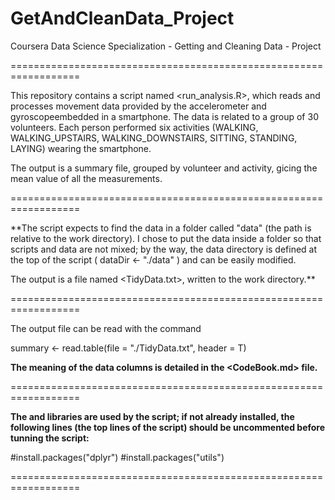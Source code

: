 # GetAndCleanData_Project

Coursera Data Science Specialization - Getting and Cleaning Data - Project

==================================================================

This repository contains a script named <run_analysis.R>, which reads and processes movement data provided by the accelerometer and gyroscopeembedded in a smartphone.
The data is related to a group of 30 volunteers. Each person performed six activities (WALKING, WALKING_UPSTAIRS, WALKING_DOWNSTAIRS, SITTING, STANDING, LAYING) wearing the smartphone. 

The output is a summary file, grouped by volunteer and activity, gicing the mean value of all the measurements.

==================================================================

**The script expects to find the data in a folder called "data" (the path is relative to the work directory).
I chose to put the data inside a folder so that scripts and data are not mixed; by the way, the data directory is defined at the top of the script ( dataDir <- "./data" ) and can be easily modified.

The output is a file named <TidyData.txt>, written to the work directory.**

==================================================================

The output file can be read with the command 

summary <- read.table(file = "./TidyData.txt", header = T)

**The meaning of the data columns is detailed in the <CodeBook.md> file.**

==================================================================

**The <dplyr> and <utils> libraries are used by the script; if not already installed, the following lines (the top lines of the script) should be uncommented before tunning the script:**

#install.packages("dplyr")
#install.packages("utils")

==================================================================

